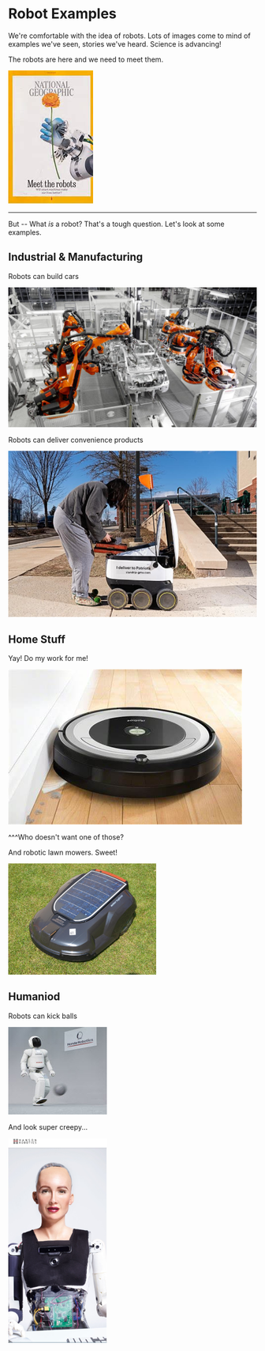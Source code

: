 # Robot Examples

We're comfortable with the idea of robots. Lots of images come to mind of examples we've seen, stories we've heard. Science is advancing!

The robots are here and we need to meet them.

![National Geographic](../resources/pics/robotic_examples/natgeo_cover.jfif)

---
But -- What _is_ a robot? That's a tough question. Let's look at some examples.

## Industrial & Manufacturing

Robots can build cars

![Kuka](../resources/pics/robotic_examples/kuka_automotive_assembly.jpg)

Robots can deliver convenience products

![Food Delivery](../resources/pics/robotic_examples/gmu_food_delivery.jpg)

## Home Stuff

Yay! Do my work for me!

![Robotic Vacuums](../resources/pics/robotic_examples/roomba_vacuum.jfif)

^^^Who doesn't want one of those?

And robotic lawn mowers. Sweet!

<img src="../resources/pics/robotic_examples/Automower_Solar_Hybrid.jpg" alt="By Tibor Antalóczy - Own work, CC BY-SA 3.0, https://commons.wikimedia.org/w/index.php?curid=17239188" width="300"/>


## Humaniod

Robots can kick balls

![Asimo by Honda](../resources/pics/robotic_examples/asimo_kick_inline.jpg)

And look super creepy...

<img src="../resources/pics/robotic_examples/sophia_hanson.png" alt="Sophia by Hanson Robotics" width="200"/>

